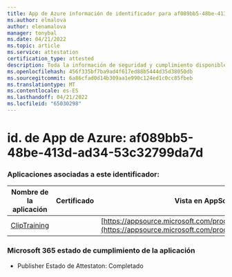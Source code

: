```yaml
---
title: App de Azure información de identificador para af089bb5-48be-413d-ad34-53c32799da7d
ms.author: elmalova
author: elenamalova
manager: tonybal
ms.date: 04/21/2022
ms.topic: article
ms.service: attestation
certification_type: attested
description: Toda la información de seguridad y cumplimiento disponible para af089bb5-48be-413d-ad34-53c32799da7d.
ms.openlocfilehash: 456f335bf7ba9ad4f617ed88b5444d35d38050db
ms.sourcegitcommit: 6a86cfad0d14b309aa1e990c124ed1c0cc85fbeb
ms.translationtype: MT
ms.contentlocale: es-ES
ms.lasthandoff: 04/21/2022
ms.locfileid: "65030298"
---
```

# <a name="azure-app-id-af089bb5-48be-413d-ad34-53c32799da7d"></a>id. de App de Azure: af089bb5-48be-413d-ad34-53c32799da7d


### <a name="apps-associated-with-this-id"></a>Aplicaciones asociadas a este identificador:
| **Nombre de la aplicación** | **Certificado** | **Vista en AppSource** |
|--------------|---------------|-----------------------|
| [ClipTraining](../forward/WA200001687.md) |  | [https://appsource.microsoft.com/product/office/WA200001687](https://appsource.microsoft.com/product/office/WA200001687) |

### <a name="microsoft-365-app-compliance-status"></a>Microsoft 365 estado de cumplimiento de la aplicación
- Publisher Estado de Attestaton: Completado

